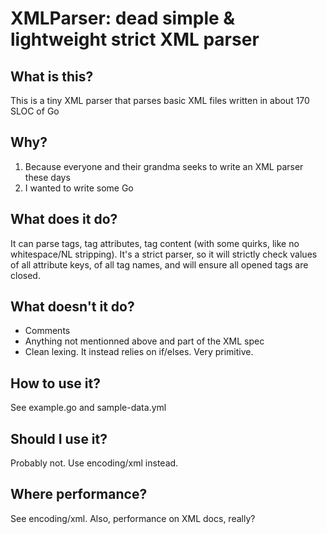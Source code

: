 # XMLParser: dead simple & lightweight strict XML parser

## What is this?

This is a tiny XML parser  that parses basic XML files written in about 170 SLOC of Go

## Why?

1. Because everyone and their grandma seeks to write an XML parser these days
2. I wanted to write some Go

## What does it do?

It can parse tags, tag attributes, tag content (with some quirks, like no whitespace/NL stripping). It's a strict parser, so it will strictly check values of all attribute keys, of all tag names, and will ensure all opened tags are closed.

## What doesn't it do?

- Comments
- Anything not mentionned above and part of the XML spec
- Clean lexing. It instead relies on if/elses. Very primitive.

## How to use it?

See example.go and sample-data.yml

## Should I use it?

Probably not. Use encoding/xml instead.

## Where performance?

See encoding/xml. Also, performance on XML docs, really?